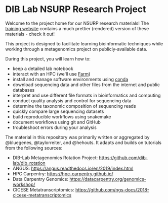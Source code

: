 # DIB Lab NSURP Research Project

Welcome to the project home for our NSURP research materials! The [training website](https://dib-lab.github.io/2020-NSURP/) contains a much prettier (rendered) version of these materials - check it out!

This project is designed to facilitate learning bioinformatic techniques while working through a metagenomics project on publicly-available data.

During this project, you will learn how to:

  + keep a detailed lab notebook
  + interact with an HPC (we'll use [Farm](https://www.hpc.ucdavis.edu/posts/about_farm/))
  + install and manage software environments using [conda](https://docs.conda.io/en/latest/)
  + download sequencing data and other files from the internet and public databases
  + interpret and use different file formats in bioinformatics and computing
  + conduct quality analysis and control for sequencing data
  + determine the taxonomic composition of sequencing reads
  + quickly compare large sequencing datasets
  + build reproducible workflows using snakemake
  + document workflows using git and GitHub
  + troubleshoot errors during your analysis
 
The material in this repository was primarily written or aggregated by @bluegenes, @taylorreiter, and @hehouts. 
It adapts and builds on tutorials from the following sources:

+ DIB-Lab Metagenomics Rotation Project: https://github.com/dib-lab/dib_rotation
+ ANGUS: https://angus.readthedocs.io/en/2019/index.html
+ HPC Carpentry: https://hpc-carpentry.github.io/
+ Data Carpentry Genomics: https://datacarpentry.org/genomics-workshop/
+ CICESE Metatranscriptomics: https://github.com/ngs-docs/2018-cicese-metatranscriptomics
